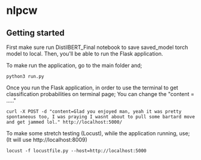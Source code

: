 # nlpcw

## Getting started

First make sure run DistilBERT_Final notebook to save saved_model torch model to local. Then, you'll be able to run the Flask application.

To make run the application, go to the main folder and;

```
python3 run.py
```

Once you run the Flask application, in order to use the terminal to get classification probabilities on terminal page;
You can change the "content = ....."

```
curl -X POST -d "content=Glad you enjoyed man, yeah it was pretty spontaneous too, I was praying I wasnt about to pull some bartard move and get jammed lol." http://localhost:5000/
```

To make some stretch testing (Locust), while the application running, use;
(It will use http://localhost:8009)

```
locust -f locustfile.py --host=http://localhost:5000
```
